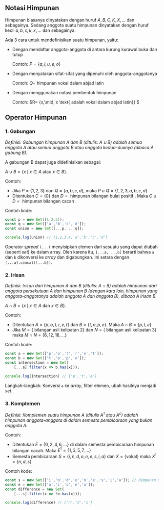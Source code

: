 ## Notasi Himpunan

Himpunan biasanya dinyatakan dengan huruf $A, B, C, K, X, ...$ dan sebagainya. Sedang anggota suatu himpunan dinyatakan dengan huruf kecil $a, b,c, k, x,...$ dan sebagainya.

Ada 3 cara untuk mendefinisikan suatu himpunan, yaitu:

- Dengan mendaftar anggota-anggota di antara kurung kurawal buka dan tutup

  Contoh: $P = \{a,i,u,e,o\}$

- Dengan menyatakan sifat-sifat yang dipenuhi oleh anggota-anggotanya

  Contoh: $Q =$ himpunan vokal dalam abjad latin

- Dengan menggunakan notasi pembentuk himpunan

  Contoh: $R= \{x\,\mid\, x \text{ adalah vokal dalam abjad latin}\} $

## Operator Himpunan

### 1. Gabungan

_Definisi: Gabungan himpunan $A$ dan $B$ (ditulis: $A \cup B$) adalah semua anggota $A$ atau semua anggota $B$ atau anggota kedua-duanya (dibaca $A$ gabung $B$)._

A gabungan B dapat juga didefinisikan sebagai:

$A\cup B=\{x\,\mid\, x \in A \text{ atau } x \in B\}.$

Contoh:

- Jika $P = \{1,2,3\}$ dan $Q = \{a,b,c,d\}$, maka $P \cup Q = \{1,2,3,a,b,c,d\}$
- Ditentukan $C = \{0\}$ dan $D = \text{ himpunan bilangan bulat positif }$. Maka $C \cup D = \text{ himpunan bilangan cacah }$.

Contoh kode:

```Javascript
const p = new Set([1,2,3]);
const q = new Set(['a','b','c','d']);
const union = new Set([...p, ...q]);

console.log(union) // {1,2,3,4,'a','b','c','d'}
```

Operator _spread_ `(...)` menyisipkan elemen dari sesuatu yang dapat diubah (seperti _set_) ke dalam array. Oleh karena itu, `[...a, ...b]` berarti bahwa `a` dan `b` dikonversi ke _array_ dan digabungkan. Ini setara dengan `[...a].concat([...b])`.

### 2. Irisan

_Definisi: Irisan dari himpunan $A$ dan $B$ (ditulis: $A \cap B$) adalah himpunan dari anggota persekutuan $A$ dan himpunan $B$ (dengan kata lain, himpunan yang anggota-anggotanya adalah anggota $A$ dan anggota $B$), dibaca $A$ irisan $B$._

$A\cap B=\{x\,\mid\, x \in A \text{ dan } x \in B\}.$

Contoh:

- Ditentukan $A = \{p,o,t,r,e,t\}$ dan $B=\{t,a,p,e\}$. Maka $A \cap B = \{p,t,e\}$
- Jika $M = \{\text{ bilangan asli kelipatan 2}\}$ dan $N = \{\text{ bilangan asli kelipatan 3}\}$ maka $M \cap N = \{6,12,18,...\}$

Contoh kode:

```Javascript
const a = new Set(['p','o','t','r','e','t']);
const b = new Set(['t','a','p','e']);
const intersection = new Set(
    [...a].filter(x => b.has(x)));

console.log(intersection) // {'p','t','e'}
```

Langkah-langkah: Konversi `a` ke _array_, filter elemen, ubah hasilnya menjadi _set_.

### 3. Komplemen

_Definisi: Komplemen suatu himpunan $A$ (ditulis $A^{1}$ atau $A^{c}$) adalah himpunan anggota-anggota di dalam semesta pembicaraan yang bukan anggota $A$._

Contoh:

- Ditentukan $E = \{0,2,4,6,...\}$ di dalam semesta pembicaraan himpunan bilangan cacah. Maka $E^{1} = \{1,3,5,7,...\}$
- Semesta pembicaraan $S = \{i,n,d,o,n,e,s,i,a\}$ dan $X = \{\text{vokal}\}$ maka $X^{1}=\{n,d,s\}$

Contoh kode:

```Javascript
const s = new Set(['i','n','d','o','n','e','s','i','a']); // Himpunan Semesta
const e = new Set(['a','i','u','e','o']);
const difference = new Set(
    [...s].filter(x => !e.has(x)));

console.log(difference) // {'n','d','s'}
```
